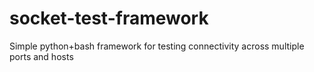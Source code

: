 # socket-test-framework
Simple python+bash framework for testing connectivity across multiple ports and hosts
